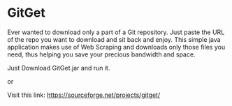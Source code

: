 # GitGet
Ever wanted to download only a part of a Git repository. Just paste the URL of the repo you want to download and sit back and enjoy. This simple java application makes use of Web Scraping and downloads only those files you need, thus helping you save your precious bandwidth and space.

Just Download GitGet.jar and run it. 

or 

Visit this link: https://sourceforge.net/projects/gitget/
